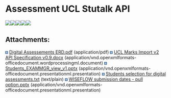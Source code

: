 # Assessment UCL Stutalk API

[<img src="rest/documentConversion/latest/conversion/thumbnail/233638265/1" height="250" />](/download/attachments/233638264/Digital%20Assessements%20ERD.pdf?version=1&modificationDate=1669811016000&api=v2)[<img src="rest/documentConversion/latest/conversion/thumbnail/233638267/1" height="250" />](/download/attachments/233638264/UCL%20Marks%20Import%20v2%20API%20Specification%20v0.9.docx?version=1&modificationDate=1669811032000&api=v2)[<img src="rest/documentConversion/latest/conversion/thumbnail/233638268/1" height="250" />](/download/attachments/233638264/Students_EXAMMGR_view_v1.pptx?version=1&modificationDate=1669811043000&api=v2)[<img src="rest/documentConversion/latest/conversion/thumbnail/233638269/1" height="250" />](/download/attachments/233638264/Students%20selection%20for%20digital%20assessments.txt?version=1&modificationDate=1669811053000&api=v2)[<img src="rest/documentConversion/latest/conversion/thumbnail/233638270/1" height="250" />](/download/attachments/233638264/WISEFLOW%20submission%20dates%20-%20pull%20option.pptx?version=1&modificationDate=1669811112000&api=v2)

## Attachments:

<img src="images/icons/bullet_blue.gif" width="8" height="8" /> [Digital Assessements ERD.pdf](attachments/233638264/233638265.pdf) (application/pdf)
<img src="images/icons/bullet_blue.gif" width="8" height="8" /> [UCL Marks Import v2 API Specification v0.9.docx](attachments/233638264/233638267.docx) (application/vnd.openxmlformats-officedocument.wordprocessingml.document)
<img src="images/icons/bullet_blue.gif" width="8" height="8" /> [Students\_EXAMMGR\_view\_v1.pptx](attachments/233638264/233638268.pptx) (application/vnd.openxmlformats-officedocument.presentationml.presentation)
<img src="images/icons/bullet_blue.gif" width="8" height="8" /> [Students selection for digital assessments.txt](attachments/233638264/233638269.txt) (text/plain)
<img src="images/icons/bullet_blue.gif" width="8" height="8" /> [WISEFLOW submission dates - pull option.pptx](attachments/233638264/233638270.pptx) (application/vnd.openxmlformats-officedocument.presentationml.presentation)

